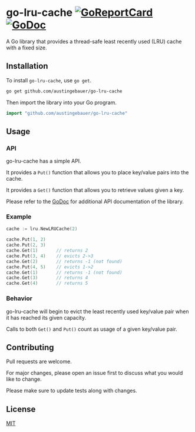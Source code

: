 # go-lru-cache [![GoReportCard](https://goreportcard.com/badge/github.com/austingebauer/go-lru-cache)](https://goreportcard.com/report/github.com/austingebauer/go-lru-cache) [![GoDoc](https://godoc.org/github.com/austingebauer/go-lru-cache?status.svg)](https://godoc.org/github.com/austingebauer/go-lru-cache)

A Go library that provides a thread-safe least recently used (LRU) cache with a fixed size. 

## Installation

To install `go-lru-cache`, use `go get`.

```bash
go get github.com/austingebauer/go-lru-cache
```

Then import the library into your Go program.

```go
import "github.com/austingebauer/go-lru-cache"
```

## Usage

### API

go-lru-cache has a simple API.

It provides a `Put()` function that allows you to place key/value pairs into the cache.

It provides a `Get()` function that allows you to retrieve values given a key.

Please refer to the [GoDoc](https://godoc.org/github.com/austingebauer/go-lru-cache) for additional API 
documentation of the library.

### Example

```go
cache := lru.NewLRUCache(2)

cache.Put(1, 2)
cache.Put(2, 3)
cache.Get(1)       // returns 2
cache.Put(3, 4)    // evicts 2->3
cache.Get(2)       // returns -1 (not found)
cache.Put(4, 5)    // evicts 1->2
cache.Get(1)       // returns -1 (not found)
cache.Get(3)       // returns 4
cache.Get(4)       // returns 5
```

### Behavior

go-lru-cache will begin to evict the least recently used key/value pair when it has reached
its given capacity.

Calls to both `Get()` and `Put()` count as usage of a given key/value pair. 

## Contributing

Pull requests are welcome. 

For major changes, please open an issue first to discuss what you would like to change.

Please make sure to update tests along with changes.

## License

[MIT](LICENSE)
